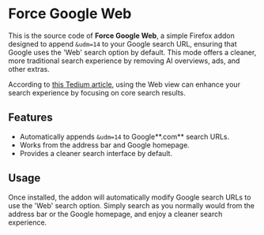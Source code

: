 # Force Google Web

This is the source code of **Force Google Web**, a simple Firefox addon designed to append `&udm=14` to your Google search URL, ensuring that Google uses the 'Web' search option by default. This mode offers a cleaner, more traditional search experience by removing AI overviews, ads, and other extras.

According to [this Tedium article](https://tedium.co/2024/05/17/google-web-search-make-default/), using the Web view can enhance your search experience by focusing on core search results.

## Features
- Automatically appends `&udm=14` to Google**.com** search URLs.
- Works from the address bar and Google homepage.
- Provides a cleaner search interface by default.

## Usage
Once installed, the addon will automatically modify Google search URLs to use the 'Web' search option. Simply search as you normally would from the address bar or the Google homepage, and enjoy a cleaner search experience.
